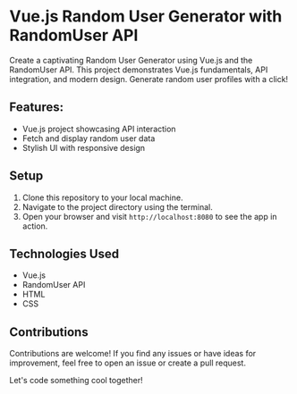 # Vue.js Random User Generator with RandomUser API

Create a captivating Random User Generator using Vue.js and the RandomUser API. This project demonstrates Vue.js fundamentals, API integration, and modern design. Generate random user profiles with a click!

## Features:

- Vue.js project showcasing API interaction
- Fetch and display random user data
- Stylish UI with responsive design

## Setup

1. Clone this repository to your local machine.
2. Navigate to the project directory using the terminal.
3. Open your browser and visit `http://localhost:8080` to see the app in action.

## Technologies Used

- Vue.js
- RandomUser API
- HTML
- CSS

## Contributions

Contributions are welcome! If you find any issues or have ideas for improvement, feel free to open an issue or create a pull request.



Let's code something cool together!
